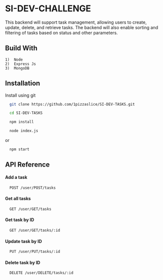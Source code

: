 
# SI-DEV-CHALLENGE

This backend will support task management, allowing users to create, update, delete, and retrieve tasks. The backend will also enable sorting and filtering of tasks based on status and other parameters.

## Build With

    1)  Node
    2)  Express Js
    3)  MongoDB


## Installation

Install using git 

```bash
  git clone https://github.com/1pizzaslice/SI-DEV-TASKS.git

  cd SI-DEV-TASKS
```
```bash
  npm install
```

```bash
  node index.js
```
or

```bash
  npm start
```
    

## API Reference

#### Add a task

```http
  POST /user/POST/tasks
```


#### Get all tasks

```http
  GET /user/GET/tasks
```

#### Get task by ID

```http
  GET /user/GET/tasks/:id
```

#### Update task by ID

```http
  PUT /user/PUT/tasks/:id
```

#### Delete task by ID

```http
  DELETE /user/DELETE/tasks/:id
```



